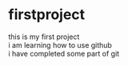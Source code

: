 # firstproject
this is my first project
<br>
i am learning how to use github
<br>
i have completed some part of git

